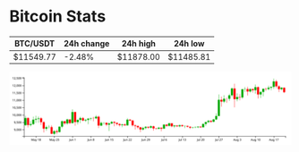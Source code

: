 # Bitcoin Stats

BTC/USDT|24h change|24h high|24h low|
|---|---|---|---|
|$11549.77|-2.48%|$11878.00|$11485.81|

<img src="./chart.svg">
